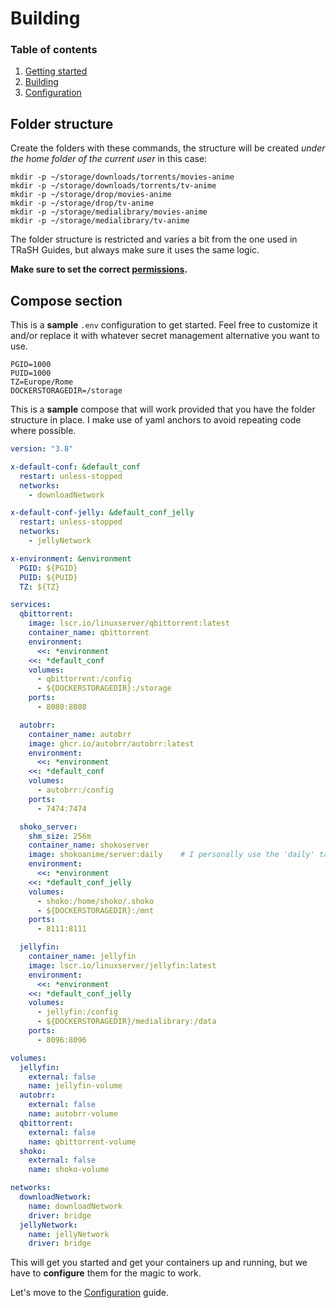 # Building

### Table of contents
1. [Getting started](getting-started.md)
2. [Building](building.md)
3. [Configuration](configuration.md)

## Folder structure

Create the folders with these commands, the structure will be created _under the home folder of the current user_ in this case:

```
mkdir -p ~/storage/downloads/torrents/movies-anime
mkdir -p ~/storage/downloads/torrents/tv-anime
mkdir -p ~/storage/drop/movies-anime
mkdir -p ~/storage/drop/tv-anime
mkdir -p ~/storage/medialibrary/movies-anime
mkdir -p ~/storage/medialibrary/tv-anime
```

The folder structure is restricted and varies a bit from the one used in TRaSH Guides, but always make sure it uses the same logic.

**Make sure to set the correct [permissions](https://trash-guides.info/Hardlinks/How-to-setup-for/Docker/#permissions).**


## Compose section

This is a **sample** `.env` configuration to get started. Feel free to customize it and/or replace it with whatever secret management alternative you want to use.

```
PGID=1000
PUID=1000
TZ=Europe/Rome
DOCKERSTORAGEDIR=/storage
```

This is a **sample** compose that will work provided that you have the folder structure in place. I make use of yaml anchors to avoid repeating code where possible.

```yaml
version: "3.8"

x-default-conf: &default_conf
  restart: unless-stopped
  networks:
    - downloadNetwork

x-default-conf-jelly: &default_conf_jelly
  restart: unless-stopped
  networks:
    - jellyNetwork

x-environment: &environment
  PGID: ${PGID}
  PUID: ${PUID}
  TZ: ${TZ}

services:
  qbittorrent:
    image: lscr.io/linuxserver/qbittorrent:latest
    container_name: qbittorrent
    environment:
      <<: *environment
    <<: *default_conf
    volumes:
      - qbittorrent:/config
      - ${DOCKERSTORAGEDIR}:/storage
    ports:
      - 8080:8080

  autobrr:
    container_name: autobrr
    image: ghcr.io/autobrr/autobrr:latest
    environment:
      <<: *environment
    <<: *default_conf
    volumes:
      - autobrr:/config
    ports:
      - 7474:7474

  shoko_server:
    shm_size: 256m
    container_name: shokoserver
    image: shokoanime/server:daily    # I personally use the 'daily' tag, but it is unstable so use the 'stable' tag if you want.
    environment:
      <<: *environment
    <<: *default_conf_jelly
    volumes:
      - shoko:/home/shoko/.shoko
      - ${DOCKERSTORAGEDIR}:/mnt
    ports:
      - 8111:8111

  jellyfin:
    container_name: jellyfin
    image: lscr.io/linuxserver/jellyfin:latest
    environment:
      <<: *environment
    <<: *default_conf_jelly
    volumes:
      - jellyfin:/config
      - ${DOCKERSTORAGEDIR}/medialibrary:/data
    ports:
      - 8096:8096

volumes:
  jellyfin:
    external: false
    name: jellyfin-volume
  autobrr:
    external: false
    name: autobrr-volume
  qbittorrent:
    external: false
    name: qbittorrent-volume
  shoko:
    external: false
    name: shoko-volume

networks:
  downloadNetwork:
    name: downloadNetwork
    driver: bridge
  jellyNetwork:
    name: jellyNetwork
    driver: bridge
```

This will get you started and get your containers up and running, but we have to **configure** them for the magic to work.

Let's move to the [Configuration](configuration.md) guide.